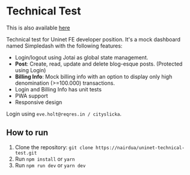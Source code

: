 # Technical Test

This is also available [here](https://resplendent-zuccutto-0119ef.netlify.app/)

Technical test for Uninet FE developer position. It's a mock dashboard named Simpledash with the following features:

- Login/logout using Jotai as global state management.
- **Post**: Create, read, update and delete blog-esque posts. (Protected using Login)
- **Billing Info**: Mock billing info with an option to display only high denomination (>=100.000) transactions.
- Login and Billing Info has unit tests
- PWA support
- Responsive design

Login using `eve.holt@reqres.in / cityslicka`.

## How to run

1. Clone the repository: `git clone https://nairdua/uninet-technical-test.git`
2. Run `npm install` or `yarn`
3. Run `npm run dev` or `yarn dev`
